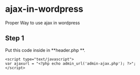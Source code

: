 # ajax-in-wordpress
Proper Way to use ajax in wordpress

## Step 1 
Put this code inside **<head></head>** in **header.php **.

```
<script type="text/javascript">
var ajaxurl = "<?php echo admin_url('admin-ajax.php'); ?>";
</script>
```
